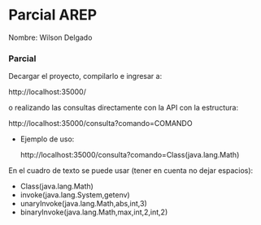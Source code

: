 # Parcial AREP

Nombre: Wilson Delgado


### Parcial
Decargar el proyecto, compilarlo e ingresar a:


http://localhost:35000/

o realizando las consultas directamente con la API con la estructura:


http://localhost:35000/consulta?comando=COMANDO


- Ejemplo de uso:
 

  http://localhost:35000/consulta?comando=Class(java.lang.Math)


En el cuadro de texto se puede usar (tener en cuenta no dejar espacios): 

* Class(java.lang.Math)
* invoke(java.lang.System,getenv)
* unaryInvoke(java.lang.Math,abs,int,3)
* binaryInvoke(java.lang.Math,max,int,2,int,2)

